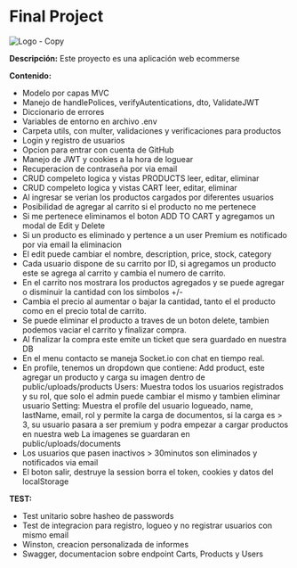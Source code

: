 # Final Project
![Logo - Copy](https://github.com/user-attachments/assets/c04e81db-75f3-46c7-aa90-bd3965562674)

**Descripción:**
Este proyecto es una aplicación web ecommerse

**Contenido:**
* Modelo por capas MVC
* Manejo de handlePolices, verifyAutentications, dto, ValidateJWT
* Diccionario de errores
* Variables de entorno en archivo .env
* Carpeta utils, con multer, validaciones y verificaciones para productos
* Login y registro de usuarios
* Opcion para entrar con cuenta de GitHub
* Manejo de JWT y cookies a la hora de loguear
* Recuperacion de contraseña por via email
* CRUD compeleto logica y vistas PRODUCTS leer, editar, eliminar
* CRUD compeleto logica y vistas CART leer, editar, eliminar
* Al ingresar se verian los productos cargados por diferentes usuarios
* Posibilidad de agregar al carrito si el producto no me pertenece
* Si me pertenece eliminamos el boton ADD TO CART y agregamos un modal de Edit y Delete
* Si un producto es eliminado y pertence a un user Premium es notificado por via email la eliminacion
* El edit puede cambiar el nombre, description, price, stock, category
* Cada usuario dispone de su carrito por ID, si agregamos un producto este se agrega al carrito y 
cambia el numero de carrito.
* En el carrito nos mostrara los productos agregados y se puede agregar o disminuir la cantidad con los simbolos +/-
* Cambia el precio al aumentar o bajar la cantidad, tanto el el producto como en el precio total de carrito.
* Se puede eliminar el producto a traves de un boton delete, tambien podemos vaciar el carrito y finalizar compra.
* Al finalizar la compra este emite un ticket que sera guardado en nuestra DB
* En el menu contacto se maneja Socket.io con chat en tiempo real.
* En profile, tenemos un dropdown que contiene:
Add product, este agregar un producto y carga su imagen dentro de public/uploads/products
Users: Muestra todos los usuarios registrados y su rol, que solo el admin puede cambiar el mismo y tambien eliminar usuario
Setting: Muestra el profile del usuario logueado, name, lastName, email, rol y permite la carga de documentos, 
si la carga es > 3, su usuario pasara a ser premium y podra empezar a cargar productos en nuestra web
La imagenes se guardaran en public/uploads/documents
* Los usuarios que pasen inactivos > 30minutos son eliminados y notificados via email
* El boton salir, destruye la session borra el token, cookies y datos del localStorage

**TEST:**
* Test unitario sobre hasheo de passwords
* Test de integracion para registro, logueo y no registrar usuarios con mismo email
* Winston, creacion personalizada de informes
* Swagger, documentacion sobre endpoint Carts, Products y Users
